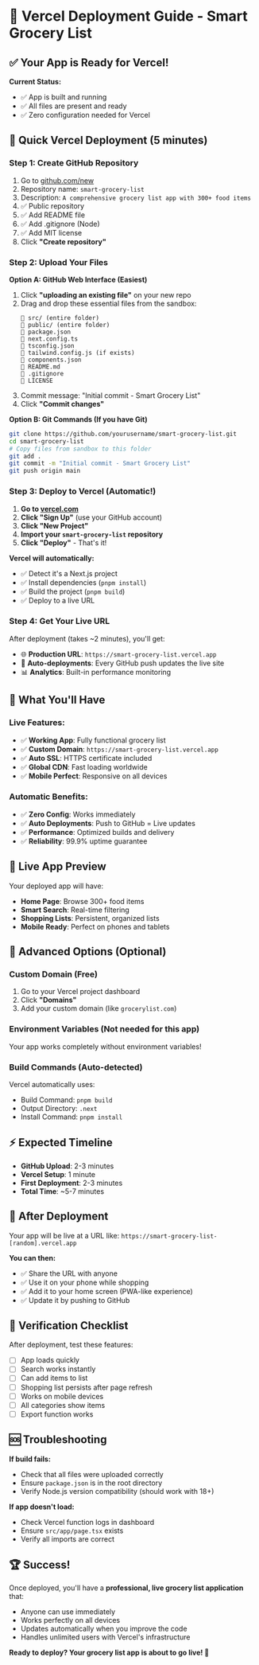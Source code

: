 # 🚀 Vercel Deployment Guide - Smart Grocery List

## ✅ **Your App is Ready for Vercel!**

**Current Status:** 
- ✅ App is built and running
- ✅ All files are present and ready
- ✅ Zero configuration needed for Vercel

## 🎯 **Quick Vercel Deployment (5 minutes)**

### **Step 1: Create GitHub Repository**

1. Go to [github.com/new](https://github.com/new)
2. Repository name: `smart-grocery-list`
3. Description: `A comprehensive grocery list app with 300+ food items`
4. ✅ Public repository
5. ✅ Add README file
6. ✅ Add .gitignore (Node)
7. ✅ Add MIT license
8. Click **"Create repository"**

### **Step 2: Upload Your Files**

**Option A: GitHub Web Interface (Easiest)**
1. Click **"uploading an existing file"** on your new repo
2. Drag and drop these essential files from the sandbox:
   ```
   📁 src/ (entire folder)
   📁 public/ (entire folder) 
   📄 package.json
   📄 next.config.ts
   📄 tsconfig.json
   📄 tailwind.config.js (if exists)
   📄 components.json
   📄 README.md
   📄 .gitignore
   📄 LICENSE
   ```
3. Commit message: "Initial commit - Smart Grocery List"
4. Click **"Commit changes"**

**Option B: Git Commands (If you have Git)**
```bash
git clone https://github.com/yourusername/smart-grocery-list.git
cd smart-grocery-list
# Copy files from sandbox to this folder
git add .
git commit -m "Initial commit - Smart Grocery List"
git push origin main
```

### **Step 3: Deploy to Vercel (Automatic!)**

1. **Go to [vercel.com](https://vercel.com)**
2. **Click "Sign Up"** (use your GitHub account)
3. **Click "New Project"**
4. **Import your `smart-grocery-list` repository**
5. **Click "Deploy"** - That's it!

**Vercel will automatically:**
- ✅ Detect it's a Next.js project
- ✅ Install dependencies (`pnpm install`)
- ✅ Build the project (`pnpm build`)
- ✅ Deploy to a live URL

### **Step 4: Get Your Live URL**

After deployment (takes ~2 minutes), you'll get:
- 🌐 **Production URL**: `https://smart-grocery-list.vercel.app`
- 🔄 **Auto-deployments**: Every GitHub push updates the live site
- 📊 **Analytics**: Built-in performance monitoring

## 🎉 **What You'll Have**

### **Live Features:**
- ✅ **Working App**: Fully functional grocery list
- ✅ **Custom Domain**: `https://smart-grocery-list.vercel.app`
- ✅ **Auto SSL**: HTTPS certificate included
- ✅ **Global CDN**: Fast loading worldwide
- ✅ **Mobile Perfect**: Responsive on all devices

### **Automatic Benefits:**
- ✅ **Zero Config**: Works immediately
- ✅ **Auto Deployments**: Push to GitHub = Live updates
- ✅ **Performance**: Optimized builds and delivery
- ✅ **Reliability**: 99.9% uptime guarantee

## 📱 **Live App Preview**

Your deployed app will have:
- **Home Page**: Browse 300+ food items
- **Smart Search**: Real-time filtering
- **Shopping Lists**: Persistent, organized lists
- **Mobile Ready**: Perfect on phones and tablets

## 🔧 **Advanced Options (Optional)**

### **Custom Domain (Free)**
1. Go to your Vercel project dashboard
2. Click **"Domains"**
3. Add your custom domain (like `grocerylist.com`)

### **Environment Variables (Not needed for this app)**
Your app works completely without environment variables!

### **Build Commands (Auto-detected)**
Vercel automatically uses:
- Build Command: `pnpm build`
- Output Directory: `.next`
- Install Command: `pnpm install`

## ⚡ **Expected Timeline**

- **GitHub Upload**: 2-3 minutes
- **Vercel Setup**: 1 minute  
- **First Deployment**: 2-3 minutes
- **Total Time**: ~5-7 minutes

## 🌟 **After Deployment**

Your app will be live at a URL like:
`https://smart-grocery-list-[random].vercel.app`

**You can then:**
- ✅ Share the URL with anyone
- ✅ Use it on your phone while shopping
- ✅ Add it to your home screen (PWA-like experience)
- ✅ Update it by pushing to GitHub

## 🎯 **Verification Checklist**

After deployment, test these features:
- [ ] App loads quickly
- [ ] Search works instantly
- [ ] Can add items to list
- [ ] Shopping list persists after page refresh
- [ ] Works on mobile devices
- [ ] All categories show items
- [ ] Export function works

## 🆘 **Troubleshooting**

**If build fails:**
- Check that all files were uploaded correctly
- Ensure `package.json` is in the root directory
- Verify Node.js version compatibility (should work with 18+)

**If app doesn't load:**
- Check Vercel function logs in dashboard
- Ensure `src/app/page.tsx` exists
- Verify all imports are correct

## 🏆 **Success!**

Once deployed, you'll have a **professional, live grocery list application** that:
- Anyone can use immediately
- Works perfectly on all devices
- Updates automatically when you improve the code
- Handles unlimited users with Vercel's infrastructure

**Ready to deploy? Your grocery list app is about to go live! 🚀**